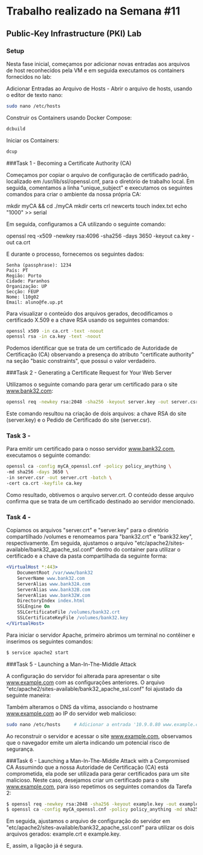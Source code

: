 # Trabalho realizado na Semana #11
## Public-Key Infrastructure (PKI) Lab
### Setup

Nesta fase inicial, começamos por adicionar novas entradas aos arquivos de host reconhecidos pela VM e em seguida executamos os containers fornecidos no lab:

Adicionar Entradas ao Arquivo de Hosts -
Abrir o arquivo de hosts, usando o editor de texto nano:

```bash
sudo nano /etc/hosts
```

Construir os Containers usando Docker Compose:

```bash
dcbuild
```

Iniciar os Containers:

```bash
dcup
```

###Task 1 - Becoming a Certificate Authority (CA)

Começamos por copiar o arquivo de configuração de certificado padrão, localizado em /usr/lib/ssl/openssl.cnf, para o diretório de trabalho local. Em seguida, comentamos a linha "unique_subject" e executamos os seguintes comandos para criar o ambiente da nossa própria CA:

mkdir myCA && cd ./myCA
mkdir certs crl newcerts
touch index.txt
echo "1000" >> serial

Em seguida, configuramos a CA utilizando o seguinte comando:

openssl req -x509 -newkey rsa:4096 -sha256 -days 3650 -keyout ca.key -out ca.crt

E durante o processo, fornecemos os seguintes dados:

    Senha (passphrase): 1234
    País: PT
    Região: Porto
    Cidade: Paranhos
    Organização: UP
    Secção: FEUP
    Nome: l10g02
    Email: aluno@fe.up.pt

Para visualizar o conteúdo dos arquivos gerados, decodificamos o certificado X.509 e a chave RSA usando os seguintes comandos:

```bash
openssl x509 -in ca.crt -text -noout
openssl rsa -in ca.key -text -noout
```

Podemos identificar que se trata de um certificado de Autoridade de Certificação (CA) observando a presença do atributo "certificate authority" na seção "basic constraints", que possui o valor verdadeiro.

###Task 2 - Generating a Certificate Request for Your Web Server

Utilizamos o seguinte comando para gerar um certificado para o site www.bank32.com:

```bash
openssl req -newkey rsa:2048 -sha256 -keyout server.key -out server.csr -subj "/CN=www.bank32.com/O=Bank32 Inc./C=US" -passout pass:1234 -addext "subjectAltName=DNS:www.bank32.com,DNS:www.bank32A.com,DNS:www.bank32A.com"
```

Este comando resultou na criação de dois arquivos: a chave RSA do site (server.key) e o Pedido de Certificado do site (server.csr).

### Task 3 - 

Para emitir um certificado para o nosso servidor www.bank32.com, executamos o seguinte comando:

```bash
openssl ca -config myCA_openssl.cnf -policy policy_anything \
-md sha256 -days 3650 \
-in server.csr -out server.crt -batch \
-cert ca.crt -keyfile ca.key
```

Como resultado, obtivemos o arquivo server.crt. O conteúdo desse arquivo confirma que se trata de um certificado destinado ao servidor mencionado.

### Task 4 - 

Copiamos os arquivos "server.crt" e "server.key" para o diretório compartilhado /volumes e renomeamos para "bank32.crt" e "bank32.key", respectivamente. Em seguida, ajustamos o arquivo "etc/apache2/sites-available/bank32_apache_ssl.conf" dentro do container para utilizar o certificado e a chave da pasta compartilhada da seguinte forma:

```apache
<VirtualHost *:443> 
    DocumentRoot /var/www/bank32
    ServerName www.bank32.com
    ServerAlias www.bank32A.com
    ServerAlias www.bank32B.com
    ServerAlias www.bank32W.com
    DirectoryIndex index.html
    SSLEngine On 
    SSLCertificateFile /volumes/bank32.crt
    SSLCertificateKeyFile /volumes/bank32.key
</VirtualHost>
```

Para iniciar o servidor Apache, primeiro abrimos um terminal no contêiner e inserimos os seguintes comandos:

```bash
$ service apache2 start
```

###Task 5 - Launching a Man-In-The-Middle Attack

A configuração do servidor foi alterada para apresentar o site www.example.com com as configurações anteriores. O arquivo "etc/apache2/sites-available/bank32_apache_ssl.conf" foi ajustado da seguinte maneira:

Também alteramos o DNS da vítima, associando o hostname www.example.com ao IP do servidor web malicioso:

```bash
sudo nano /etc/hosts     # Adicionar a entrada '10.9.0.80 www.example.com'
```

Ao reconstruir o servidor e acessar o site www.example.com, observamos que o navegador emite um alerta indicando um potencial risco de segurança.

###Task 6 - Launching a Man-In-The-Middle Attack with a Compromised CA
Assumindo que a nossa Autoridade de Certificação (CA) está comprometida, ela pode ser utilizada para gerar certificados para um site malicioso. Neste caso, desejamos criar um certificado para o site www.example.com, para isso repetimos os seguintes comandos da Tarefa 2:

```bash
$ openssl req -newkey rsa:2048 -sha256 -keyout example.key -out example.csr -subj "/CN=www.example.com/O=example Inc./C=US" -passout pass:1234
$ openssl ca -config myCA_openssl.cnf -policy policy_anything -md sha256 -days 3650 -in example.csr -out example.crt -batch -cert ca.crt -keyfile ca.key
```

Em seguida, ajustamos o arquivo de configuração do servidor em "etc/apache2/sites-available/bank32_apache_ssl.conf" para utilizar os dois arquivos gerados: example.crt e example.key.

E, assim, a ligação já é segura.
